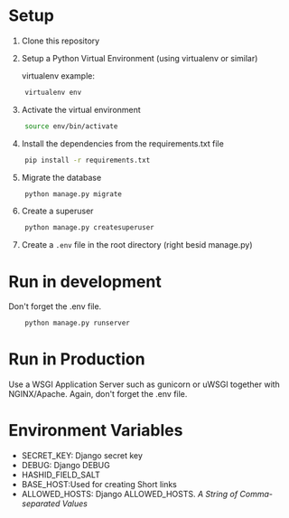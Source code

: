 # Setup

1. Clone this repository
2. Setup a Python Virtual Environment (using virtualenv or similar)

    virtualenv example:
```sh
    virtualenv env
```
3. Activate the virtual environment
```sh
    source env/bin/activate
```
4. Install the dependencies from the requirements.txt file
```sh
    pip install -r requirements.txt
```
5. Migrate the database

```sh
    python manage.py migrate
```
6. Create a superuser
```sh
    python manage.py createsuperuser
```
7. Create a `.env` file in the root directory (right besid manage.py)


# Run in development
Don't forget the .env file.
```sh
    python manage.py runserver
```

# Run in Production
Use a WSGI Application Server such as gunicorn or uWSGI together with NGINX/Apache.
Again, don't forget the .env file.

# Environment Variables
* SECRET_KEY: Django secret key
* DEBUG: Django DEBUG
* HASHID_FIELD_SALT
* BASE_HOST:Used for creating Short links
* ALLOWED_HOSTS: Django ALLOWED_HOSTS. *A String of Comma-separated Values*

